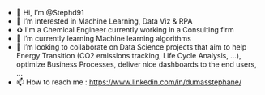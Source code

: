 - 👋 Hi, I’m @Stephd91
- 👀 I’m interested in Machine Learning, Data Viz & RPA
- ♻  I'm a Chemical Engineer currently working in a Consulting firm 
- 🌱 I’m currently learning Machine learning algorithms
- 💞️ I’m looking to collaborate on Data Science projects that aim to help Energy Transition (CO2 emissions tracking, Life Cycle Analysis, ...), optimize Business Processes, deliver nice dashboards to the end users, ...
- 📫 How to reach me : https://www.linkedin.com/in/dumasstephane/

<!---
Stephd91/Stephd91 is a ✨ special ✨ repository because its `README.md` (this file) appears on your GitHub profile.
You can click the Preview link to take a look at your changes.
--->
